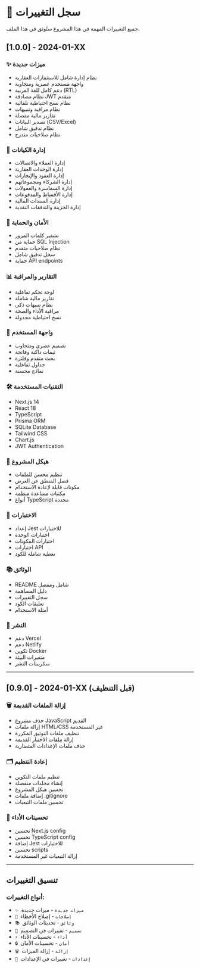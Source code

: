 # 📝 سجل التغييرات

جميع التغييرات المهمة في هذا المشروع ستُوثق في هذا الملف.

## [1.0.0] - 2024-01-XX

### ✨ ميزات جديدة
- نظام إدارة شامل للاستثمارات العقارية
- واجهة مستخدم عصرية ومتجاوبة
- دعم كامل للغة العربية (RTL)
- نظام مصادقة JWT متقدم
- نظام نسخ احتياطية تلقائية
- نظام مراقبة وتنبيهات
- تقارير مالية مفصلة
- تصدير البيانات (CSV/Excel)
- نظام تدقيق شامل
- نظام صلاحيات متدرج

### 🏢 إدارة الكيانات
- إدارة العملاء والاتصالات
- إدارة الوحدات العقارية
- إدارة العقود والإيجارات
- إدارة الشركاء ومجموعاتهم
- إدارة السماسرة والعمولات
- إدارة الأقساط والمدفوعات
- إدارة السندات المالية
- إدارة الخزينة والتدفقات النقدية

### 🔐 الأمان والحماية
- تشفير كلمات المرور
- حماية من SQL Injection
- نظام صلاحيات متقدم
- سجل تدقيق شامل
- حماية API endpoints

### 📊 التقارير والمراقبة
- لوحة تحكم تفاعلية
- تقارير مالية شاملة
- نظام تنبيهات ذكي
- مراقبة الأداء والصحة
- نسخ احتياطية مجدولة

### 🎨 واجهة المستخدم
- تصميم عصري ومتجاوب
- ثيمات داكنة وفاتحة
- بحث متقدم وفلترة
- جداول تفاعلية
- نماذج محسنة

### 🛠️ التقنيات المستخدمة
- Next.js 14
- React 18
- TypeScript
- Prisma ORM
- SQLite Database
- Tailwind CSS
- Chart.js
- JWT Authentication

### 📁 هيكل المشروع
- تنظيم محسن للملفات
- فصل المنطق عن العرض
- مكونات قابلة لإعادة الاستخدام
- مكتبات مساعدة منظمة
- أنواع TypeScript محددة

### 🧪 الاختبارات
- إعداد Jest للاختبارات
- اختبارات الوحدة
- اختبارات المكونات
- اختبارات API
- تغطية شاملة للكود

### 📚 الوثائق
- README شامل ومفصل
- دليل المساهمة
- سجل التغييرات
- تعليقات الكود
- أمثلة الاستخدام

### 🚀 النشر
- دعم Vercel
- دعم Netlify
- تكوين Docker
- متغيرات البيئة
- سكريبتات النشر

---

## [0.9.0] - 2024-01-XX (قبل التنظيف)

### 🗑️ إزالة الملفات القديمة
- حذف مشروع JavaScript القديم
- إزالة ملفات HTML/CSS غير المستخدمة
- تنظيف ملفات التوثيق المكررة
- إزالة ملفات الاختبار القديمة
- حذف ملفات الإعدادات المتضاربة

### 🗂️ إعادة التنظيم
- تنظيم ملفات التكوين
- إنشاء مجلدات منفصلة
- تحسين هيكل المشروع
- إضافة ملفات .gitignore
- تحسين ملفات التبعيات

### 🔧 تحسينات الأداء
- تحسين Next.js config
- تحسين TypeScript config
- إضافة Jest للاختبارات
- تحسين scripts
- إزالة التبعيات غير المستخدمة

---

## تنسيق التغييرات

### أنواع التغييرات:
- `✨ ميزات جديدة` - ميزات جديدة
- `🐛 إصلاحات` - إصلاح الأخطاء
- `📚 وثائق` - تحديثات الوثائق
- `🎨 تصميم` - تغييرات في التصميم
- `⚡ أداء` - تحسينات الأداء
- `🔒 أمان` - تحسينات الأمان
- `🗑️ إزالة` - إزالة الميزات
- `🔧 إعدادات` - تغييرات في الإعدادات